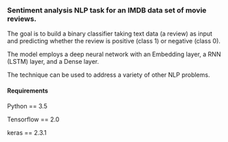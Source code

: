 ### Sentiment analysis NLP task for an IMDB data set of movie reviews.

The goal is to build a binary classifier taking text data (a review) as input and predicting whether the review is positive (class 1) or negative (class 0).

The model employs a deep neural network with an Embedding layer, a RNN (LSTM) layer, and a Dense layer. 
 
The technique can be used to address a variety of other NLP problems.   

#### Requirements

Python == 3.5

Tensorflow == 2.0

keras == 2.3.1